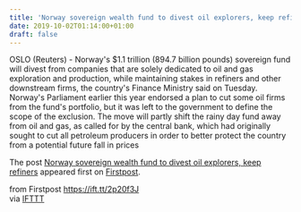 ```yaml
---
title: 'Norway sovereign wealth fund to divest oil explorers, keep refiners'
date: 2019-10-02T01:14:00+01:00
draft: false
---
```


OSLO (Reuters) - Norway's $1.1 trillion (894.7 billion pounds) sovereign fund will divest from companies that are solely dedicated to oil and gas exploration and production, while maintaining stakes in refiners and other downstream firms, the country's Finance Ministry said on Tuesday. Norway's Parliament earlier this year endorsed a plan to cut some oil firms from the fund's portfolio, but it was left to the government to define the scope of the exclusion. The move will partly shift the rainy day fund away from oil and gas, as called for by the central bank, which had originally sought to cut all petroleum producers in order to better protect the country from a potential future fall in prices

The post [Norway sovereign wealth fund to divest oil explorers, keep refiners](http://www.firstpost.com/business/norway-sovereign-wealth-fund-to-divest-oil-explorers-keep-refiners-7437561.html) appeared first on [Firstpost](http://www.firstpost.com).

  
  
from Firstpost https://ift.tt/2p20f3J  
via [IFTTT](https://ifttt.com/?ref=da&site=blogger)